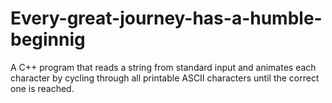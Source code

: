 # Every-great-journey-has-a-humble-beginnig
A C++ program that reads a string from standard input and animates each character by cycling through all printable ASCII characters until the correct one is reached.
